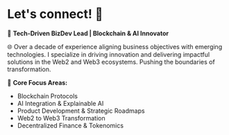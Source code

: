 # **Let's connect! 👋**

🚀 **Tech-Driven BizDev Lead | Blockchain & AI Innovator**   

🌐 Over a decade of experience aligning business objectives with emerging technologies. I specialize in driving innovation and delivering impactful solutions in the Web2 and Web3 ecosystems.  Pushing the boundaries of transformation. 

🔧 **Core Focus Areas:**  
- Blockchain Protocols  
- AI Integration & Explainable AI  
- Product Development & Strategic Roadmaps  
- Web2 to Web3 Transformation  
- Decentralized Finance & Tokenomics  
